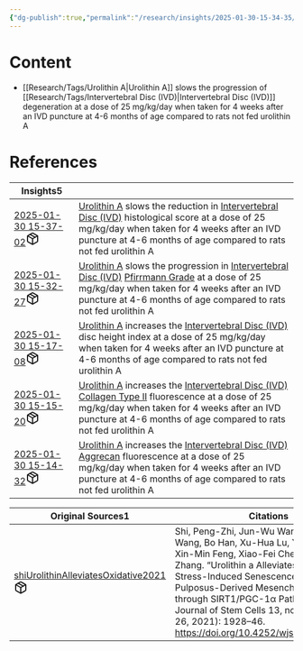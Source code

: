 ```yaml
---
{"dg-publish":true,"permalink":"/research/insights/2025-01-30-15-34-35/","updated":"2025-01-30T15:34:35-05:00"}
---
```


# Content
- [[Research/Tags/Urolithin A\|Urolithin A]] slows the progression of [[Research/Tags/Intervertebral Disc (IVD)\|Intervertebral Disc (IVD)]] degeneration at a dose of 25 mg/kg/day when taken for 4 weeks after an IVD puncture at 4-6 months of age compared to rats not fed urolithin A
# References
<div><table class="dataview table-view-table"><thead class="table-view-thead"><tr class="table-view-tr-header"><th class="table-view-th"><span>Insights</span><span class="dataview small-text">5</span></th><th class="table-view-th"><span></span></th></tr></thead><tbody class="table-view-tbody"><tr><td><span><a data-tooltip-position="top" aria-label="Research/Insights/2025-01-30 15-37-02.md" data-href="Research/Insights/2025-01-30 15-37-02.md" href="Research/Insights/2025-01-30 15-37-02.md" class="internal-link" target="_blank" rel="noopener nofollow" fileclass-name="Research Links">2025-01-30 15-37-02</a><a class="metadata-menu fileclass-icon"><svg xmlns="http://www.w3.org/2000/svg" width="24" height="24" viewBox="0 0 24 24" fill="none" stroke="currentColor" stroke-width="2" stroke-linecap="round" stroke-linejoin="round" class="svg-icon lucide-package"><path d="m7.5 4.27 9 5.15"></path><path d="M21 8a2 2 0 0 0-1-1.73l-7-4a2 2 0 0 0-2 0l-7 4A2 2 0 0 0 3 8v8a2 2 0 0 0 1 1.73l7 4a2 2 0 0 0 2 0l7-4A2 2 0 0 0 21 16Z"></path><path d="m3.3 7 8.7 5 8.7-5"></path><path d="M12 22V12"></path></svg></a></span></td><td><span><a data-href="Urolithin A" href="Urolithin A" class="internal-link" target="_blank" rel="noopener nofollow">Urolithin A</a> slows the reduction in <a data-href="Intervertebral Disc (IVD)" href="Intervertebral Disc (IVD)" class="internal-link" target="_blank" rel="noopener nofollow">Intervertebral Disc (IVD)</a> histological score at a dose of 25 mg/kg/day when taken for 4 weeks after an IVD puncture at 4-6 months of age compared to rats not fed urolithin A</span></td></tr><tr><td><span><a data-tooltip-position="top" aria-label="Research/Insights/2025-01-30 15-32-27.md" data-href="Research/Insights/2025-01-30 15-32-27.md" href="Research/Insights/2025-01-30 15-32-27.md" class="internal-link" target="_blank" rel="noopener nofollow" fileclass-name="Research Links">2025-01-30 15-32-27</a><a class="metadata-menu fileclass-icon"><svg xmlns="http://www.w3.org/2000/svg" width="24" height="24" viewBox="0 0 24 24" fill="none" stroke="currentColor" stroke-width="2" stroke-linecap="round" stroke-linejoin="round" class="svg-icon lucide-package"><path d="m7.5 4.27 9 5.15"></path><path d="M21 8a2 2 0 0 0-1-1.73l-7-4a2 2 0 0 0-2 0l-7 4A2 2 0 0 0 3 8v8a2 2 0 0 0 1 1.73l7 4a2 2 0 0 0 2 0l7-4A2 2 0 0 0 21 16Z"></path><path d="m3.3 7 8.7 5 8.7-5"></path><path d="M12 22V12"></path></svg></a></span></td><td><span><a data-href="Urolithin A" href="Urolithin A" class="internal-link" target="_blank" rel="noopener nofollow">Urolithin A</a> slows the progression in <a data-href="Intervertebral Disc (IVD)" href="Intervertebral Disc (IVD)" class="internal-link" target="_blank" rel="noopener nofollow">Intervertebral Disc (IVD)</a> <a data-href="Pfirrmann Grade" href="Pfirrmann Grade" class="internal-link" target="_blank" rel="noopener nofollow">Pfirrmann Grade</a> at a dose of 25 mg/kg/day when taken for 4 weeks after an IVD puncture at 4-6 months of age compared to rats not fed urolithin A</span></td></tr><tr><td><span><a data-tooltip-position="top" aria-label="Research/Insights/2025-01-30 15-17-08.md" data-href="Research/Insights/2025-01-30 15-17-08.md" href="Research/Insights/2025-01-30 15-17-08.md" class="internal-link" target="_blank" rel="noopener nofollow" fileclass-name="Research Links">2025-01-30 15-17-08</a><a class="metadata-menu fileclass-icon"><svg xmlns="http://www.w3.org/2000/svg" width="24" height="24" viewBox="0 0 24 24" fill="none" stroke="currentColor" stroke-width="2" stroke-linecap="round" stroke-linejoin="round" class="svg-icon lucide-package"><path d="m7.5 4.27 9 5.15"></path><path d="M21 8a2 2 0 0 0-1-1.73l-7-4a2 2 0 0 0-2 0l-7 4A2 2 0 0 0 3 8v8a2 2 0 0 0 1 1.73l7 4a2 2 0 0 0 2 0l7-4A2 2 0 0 0 21 16Z"></path><path d="m3.3 7 8.7 5 8.7-5"></path><path d="M12 22V12"></path></svg></a></span></td><td><span><a data-href="Urolithin A" href="Urolithin A" class="internal-link" target="_blank" rel="noopener nofollow">Urolithin A</a> increases the <a data-href="Intervertebral Disc (IVD)" href="Intervertebral Disc (IVD)" class="internal-link" target="_blank" rel="noopener nofollow">Intervertebral Disc (IVD)</a> disc height index at a dose of 25 mg/kg/day when taken for 4 weeks after an IVD puncture at 4-6 months of age compared to rats not fed urolithin A</span></td></tr><tr><td><span><a data-tooltip-position="top" aria-label="Research/Insights/2025-01-30 15-15-20.md" data-href="Research/Insights/2025-01-30 15-15-20.md" href="Research/Insights/2025-01-30 15-15-20.md" class="internal-link" target="_blank" rel="noopener nofollow" fileclass-name="Research Links">2025-01-30 15-15-20</a><a class="metadata-menu fileclass-icon"><svg xmlns="http://www.w3.org/2000/svg" width="24" height="24" viewBox="0 0 24 24" fill="none" stroke="currentColor" stroke-width="2" stroke-linecap="round" stroke-linejoin="round" class="svg-icon lucide-package"><path d="m7.5 4.27 9 5.15"></path><path d="M21 8a2 2 0 0 0-1-1.73l-7-4a2 2 0 0 0-2 0l-7 4A2 2 0 0 0 3 8v8a2 2 0 0 0 1 1.73l7 4a2 2 0 0 0 2 0l7-4A2 2 0 0 0 21 16Z"></path><path d="m3.3 7 8.7 5 8.7-5"></path><path d="M12 22V12"></path></svg></a></span></td><td><span><a data-href="Urolithin A" href="Urolithin A" class="internal-link" target="_blank" rel="noopener nofollow">Urolithin A</a> increases the <a data-href="Intervertebral Disc (IVD)" href="Intervertebral Disc (IVD)" class="internal-link" target="_blank" rel="noopener nofollow">Intervertebral Disc (IVD)</a> <a data-href="Collagen Type II" href="Collagen Type II" class="internal-link" target="_blank" rel="noopener nofollow">Collagen Type II</a> fluorescence at a dose of 25 mg/kg/day when taken for 4 weeks after an IVD puncture at 4-6 months of age compared to rats not fed urolithin A</span></td></tr><tr><td><span><a data-tooltip-position="top" aria-label="Research/Insights/2025-01-30 15-14-32.md" data-href="Research/Insights/2025-01-30 15-14-32.md" href="Research/Insights/2025-01-30 15-14-32.md" class="internal-link" target="_blank" rel="noopener nofollow" fileclass-name="Research Links">2025-01-30 15-14-32</a><a class="metadata-menu fileclass-icon"><svg xmlns="http://www.w3.org/2000/svg" width="24" height="24" viewBox="0 0 24 24" fill="none" stroke="currentColor" stroke-width="2" stroke-linecap="round" stroke-linejoin="round" class="svg-icon lucide-package"><path d="m7.5 4.27 9 5.15"></path><path d="M21 8a2 2 0 0 0-1-1.73l-7-4a2 2 0 0 0-2 0l-7 4A2 2 0 0 0 3 8v8a2 2 0 0 0 1 1.73l7 4a2 2 0 0 0 2 0l7-4A2 2 0 0 0 21 16Z"></path><path d="m3.3 7 8.7 5 8.7-5"></path><path d="M12 22V12"></path></svg></a></span></td><td><span><a data-href="Urolithin A" href="Urolithin A" class="internal-link" target="_blank" rel="noopener nofollow">Urolithin A</a> increases the <a data-href="Intervertebral Disc (IVD)" href="Intervertebral Disc (IVD)" class="internal-link" target="_blank" rel="noopener nofollow">Intervertebral Disc (IVD)</a> <a data-href="Aggrecan" href="Aggrecan" class="internal-link" target="_blank" rel="noopener nofollow">Aggrecan</a> fluorescence at a dose of 25 mg/kg/day when taken for 4 weeks after an IVD puncture at 4-6 months of age compared to rats not fed urolithin A</span></td></tr></tbody></table></div><div><table class="dataview table-view-table"><thead class="table-view-thead"><tr class="table-view-tr-header"><th class="table-view-th"><span>Original Sources</span><span class="dataview small-text">1</span></th><th class="table-view-th"><span>Citations</span></th></tr></thead><tbody class="table-view-tbody"><tr><td><span><a data-tooltip-position="top" aria-label="Research/Evidence Sources/shiUrolithinAlleviatesOxidative2021.md" data-href="Research/Evidence Sources/shiUrolithinAlleviatesOxidative2021.md" href="Research/Evidence Sources/shiUrolithinAlleviatesOxidative2021.md" class="internal-link" target="_blank" rel="noopener nofollow" fileclass-name="Research Links">shiUrolithinAlleviatesOxidative2021</a><a class="metadata-menu fileclass-icon"><svg xmlns="http://www.w3.org/2000/svg" width="24" height="24" viewBox="0 0 24 24" fill="none" stroke="currentColor" stroke-width="2" stroke-linecap="round" stroke-linejoin="round" class="svg-icon lucide-package"><path d="m7.5 4.27 9 5.15"></path><path d="M21 8a2 2 0 0 0-1-1.73l-7-4a2 2 0 0 0-2 0l-7 4A2 2 0 0 0 3 8v8a2 2 0 0 0 1 1.73l7 4a2 2 0 0 0 2 0l7-4A2 2 0 0 0 21 16Z"></path><path d="m3.3 7 8.7 5 8.7-5"></path><path d="M12 22V12"></path></svg></a></span></td><td><span>Shi, Peng-Zhi, Jun-Wu Wang, Ping-Chuan Wang, Bo Han, Xu-Hua Lu, Yong-Xin Ren, Xin-Min Feng, Xiao-Fei Cheng, and Liang Zhang. “Urolithin a Alleviates Oxidative Stress-Induced Senescence in Nucleus Pulposus-Derived Mesenchymal Stem Cells through SIRT1/PGC-1α Pathway.” World Journal of Stem Cells 13, no. 12 (December 26, 2021): 1928–46. <a rel="noopener nofollow" class="external-link" href="https://doi.org/10.4252/wjsc.v13.i12.1928" target="_blank">https://doi.org/10.4252/wjsc.v13.i12.1928</a>.</span></td></tr></tbody></table></div>

